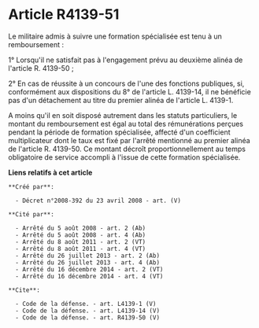 # Article R4139-51

Le militaire admis à suivre une formation spécialisée est tenu à un remboursement : 

1° Lorsqu'il ne satisfait pas à l'engagement prévu au deuxième alinéa de l'article R. 4139-50 ; 

2° En cas de réussite à un concours de l'une des fonctions publiques, si, conformément aux dispositions du 8° de l'article L.
4139-14, il ne bénéficie pas d'un détachement au titre du premier alinéa de l'article L. 4139-1.

A moins qu'il en soit disposé autrement dans les statuts particuliers, le montant du remboursement est égal au total des
rémunérations perçues pendant la période de formation spécialisée, affecté d'un coefficient multiplicateur dont le taux est
fixé par l'arrêté mentionné au premier alinéa de l'article R. 4139-50. Ce montant décroît proportionnellement au temps
obligatoire de service accompli à l'issue de cette formation spécialisée.

**Liens relatifs à cet article**

	**Créé par**:

	  - Décret n°2008-392 du 23 avril 2008 - art. (V)

	**Cité par**:

	  - Arrêté du 5 août 2008 - art. 2 (Ab)
	  - Arrêté du 5 août 2008 - art. 4 (Ab)
	  - Arrêté du 8 août 2011 - art. 2 (VT)
	  - Arrêté du 8 août 2011 - art. 4 (VT)
	  - Arrêté du 26 juillet 2013 - art. 2 (Ab)
	  - Arrêté du 26 juillet 2013 - art. 4 (Ab)
	  - Arrêté du 16 décembre 2014 - art. 2 (VT)
	  - Arrêté du 16 décembre 2014 - art. 4 (VT)

	**Cite**:

	  - Code de la défense. - art. L4139-1 (V)
	  - Code de la défense. - art. L4139-14 (V)
	  - Code de la défense. - art. R4139-50 (V)
